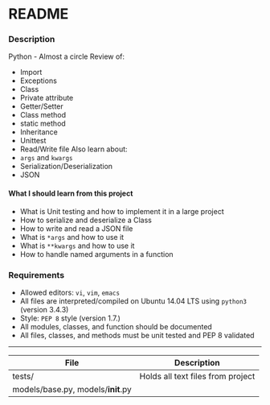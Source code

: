 # README
### Description
Python - Almost a circle
Review of:
- Import
- Exceptions
- Class
- Private attribute
- Getter/Setter
- Class method
- static method
- Inheritance
- Unittest
- Read/Write file
Also learn about:
- `args` and `kwargs`
- Serialization/Deserialization
- JSON
#### What I should learn from this project
- What is Unit testing and how to implement it in a large project
- How to serialize and deserialize a Class
- How to write and read a JSON file
- What is `*args` and how to use it
- What is `**kwargs` and how to use it
- How to handle named arguments in a function

### Requirements
- Allowed editors: `vi`, `vim`, `emacs`
- All files are interpreted/compiled on Ubuntu 14.04 LTS using `python3` (version 3.4.3)
- Style: `PEP 8` style (version 1.7.)
- All modules, classes, and function should be documented
- All files, classes, and methods must be unit tested and PEP 8  validated

---
File | Description
-----|------------
tests/ | Holds all text files from project
models/base.py, models/__init__.py | 
